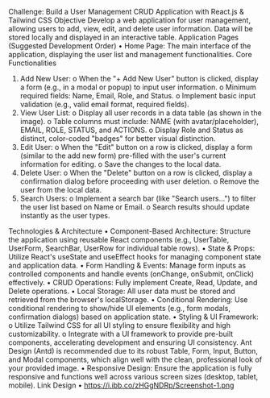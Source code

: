 Challenge: Build a User Management CRUD Application with React.js & Tailwind CSS
Objective
Develop a web application for user management, allowing users to add, view, edit, and delete user information. Data will be stored locally and displayed in an interactive table.
Application Pages (Suggested Development Order)
•	Home Page: The main interface of the application, displaying the user list and management functionalities.
Core Functionalities
1.	Add New User: 
o	When the "+ Add New User" button is clicked, display a form (e.g., in a modal or popup) to input user information.
o	Minimum required fields: Name, Email, Role, and Status.
o	Implement basic input validation (e.g., valid email format, required fields).
2.	View User List: 
o	Display all user records in a data table (as shown in the image).
o	Table columns must include: NAME (with avatar/placeholder), EMAIL, ROLE, STATUS, and ACTIONS.
o	Display Role and Status as distinct, color-coded "badges" for better visual distinction.
3.	Edit User: 
o	When the "Edit" button on a row is clicked, display a form (similar to the add new form) pre-filled with the user's current information for editing.
o	Save the changes to the local data.
4.	Delete User: 
o	When the "Delete" button on a row is clicked, display a confirmation dialog before proceeding with user deletion.
o	Remove the user from the local data.
5.	Search Users: 
o	Implement a search bar (like "Search users...") to filter the user list based on Name or Email.
o	Search results should update instantly as the user types.


Technologies & Architecture
•	Component-Based Architecture: Structure the application using reusable React components (e.g., UserTable, UserForm, SearchBar, UserRow for individual table rows).
•	State & Props: Utilize React's useState and useEffect hooks for managing component state and application data.
•	Form Handling & Events: Manage form inputs as controlled components and handle events (onChange, onSubmit, onClick) effectively.
•	CRUD Operations: Fully implement Create, Read, Update, and Delete operations.
•	Local Storage: All user data must be stored and retrieved from the browser's localStorage.
•	Conditional Rendering: Use conditional rendering to show/hide UI elements (e.g., form modals, confirmation dialogs) based on application state.
•	Styling & UI Framework: 
o	Utilize Tailwind CSS for all UI styling to ensure flexibility and high customizability.
o	Integrate with a UI framework to provide pre-built components, accelerating development and ensuring UI consistency. Ant Design (Antd) is recommended due to its robust Table, Form, Input, Button, and Modal components, which align well with the clean, professional look of your provided image.
•	Responsive Design: Ensure the application is fully responsive and functions well across various screen sizes (desktop, tablet, mobile).
Link Design
•	https://i.ibb.co/zHGgNDRp/Screenshot-1.png
